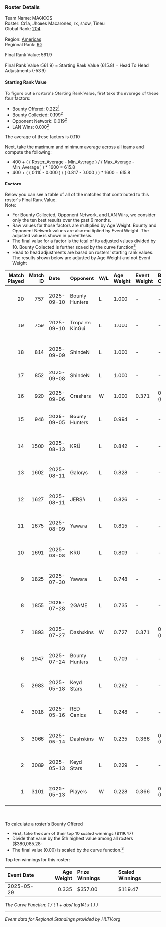 ### Roster Details<br />
Team Name: MAGICOS<br />
Roster: Cr1a, Jhones Macarones, rx, snow, Tineu<br />
Global Rank: [204](../../standings_global_2025_10_06.md)<br />
<br />
Region: [Americas]( ../../standings_americas_2025_10_06.md)<br />
Regional Rank: [60]( ../../standings_americas_2025_10_06.md)<br />
<br />
Final Rank Value:  561.9<br />
<br />
Final Rank Value (561.9) = Starting Rank Value (615.8) + Head To Head Adjustments (-53.9)<br />

#### Starting Rank Value<br />
To figure out a rosters's Starting Rank Value, first take the average of these four factors:<br />
- Bounty Offered: 0.222[<sup>1</sup>](#table2)
- Bounty Collected: 0.199[<sup>2</sup>](#table1)
- Opponent Network: 0.019[<sup>2</sup>](#table1)
- LAN Wins: 0.000[<sup>2</sup>](#table1)

The average of these factors is 0.110<br />
<br />
Next, take the maximum and minimum average across all teams and compute the following:<br />
- 400 + ( ( Roster_Average - Min_Average ) / ( Max_Average - Min_Average ) ) * 1600 = 615.8
- 400 + ( ( 0.110 - 0.000 ) / ( 0.817 - 0.000 ) ) * 1600 = 615.8


#### Factors<br />
Below you can see a table of all of the matches that contributed to this roster's Final Rank Value.<br />
Note:<br />

- For Bounty Collected, Opponent Network, and LAN Wins, we consider only the ten best results over the past 6 months.
- Raw values for those factors are multiplied by Age Weight. Bounty and Opponent Network values are also multiplied by Event Weight. The adjusted value is shown in parenthesis.
- The final value for a factor is the total of its adjusted values divided by 10. Bounty Collected is further scaled by the curve function[<sup>3</sup>](#curveFunction)
- Head to head adjustments are based on rosters' starting rank values. The results shown below are adjusted by Age Weight and not Event Weight
<span id="table1"></span><br />


| Match Played | Match ID | Date       | Opponent        | W/L | Age Weight | Event Weight | Bounty Collected | Opponent Network | LAN Wins  | H2H Adj. | Roster                                        |
| -: | -: | :- | :- | :- | :- | :- | :- | :- | :- | -: | :- |
|           20 |      757 | 2025-09-10 | Bounty Hunters  | L   | 1.000      | -            | -                | -                | -         |    -5.72 | Jhones Macarones, Lcs, rx, snow, Tineu        |
|           19 |      759 | 2025-09-10 | Tropa do KinGui | L   | 1.000      | -            | -                | -                | -         |   -13.39 | Jhones Macarones, Lcs, rx, snow, Tineu        |
|           18 |      814 | 2025-09-09 | ShindeN         | L   | 1.000      | -            | -                | -                | -         |    -3.39 | Jhones Macarones, Lcs, rx, snow, Tineu        |
|           17 |      852 | 2025-09-08 | ShindeN         | L   | 1.000      | -            | -                | -                | -         |    -3.50 | Cr1a, Jhones Macarones, rx, snow, Tineu       |
|           16 |      920 | 2025-09-06 | Crashers        | W   | 1.000      | 0.371        | 0.001 (0.000)    | 0.182 (0.067)    | 0 (0.000) |    18.92 | Cr1a, Jhones Macarones, rx, snow, Tineu       |
|           15 |      946 | 2025-09-05 | Bounty Hunters  | L   | 0.994      | -            | -                | -                | -         |    -5.91 | Jhones Macarones, Lcs, rx, snow, Tineu        |
|           14 |     1500 | 2025-08-13 | KRÜ             | L   | 0.842      | -            | -                | -                | -         |    -7.06 | Cr1a, freitas, Jhones Macarones, rx, snow     |
|           13 |     1602 | 2025-08-11 | Galorys         | L   | 0.828      | -            | -                | -                | -         |    -4.91 | Cr1a, freitas, Jhones Macarones, rx, snow     |
|           12 |     1627 | 2025-08-11 | JERSA           | L   | 0.826      | -            | -                | -                | -         |   -17.72 | BALEROSTYLE, Cr1a, Jhones Macarones, rx, snow |
|           11 |     1675 | 2025-08-09 | Yawara          | L   | 0.815      | -            | -                | -                | -         |    -6.41 | BALEROSTYLE, Cr1a, Jhones Macarones, rx, snow |
|           10 |     1691 | 2025-08-08 | KRÜ             | L   | 0.809      | -            | -                | -                | -         |    -8.59 | BALEROSTYLE, Cr1a, Jhones Macarones, rx, snow |
|            9 |     1825 | 2025-07-30 | Yawara          | L   | 0.748      | -            | -                | -                | -         |    -7.11 | Cr1a, freitas, Jhones Macarones, rx, snow     |
|            8 |     1855 | 2025-07-28 | 2GAME           | L   | 0.735      | -            | -                | -                | -         |    -3.77 | Cr1a, freitas, Jhones Macarones, rx, snow     |
|            7 |     1893 | 2025-07-27 | Dashskins       | W   | 0.727      | 0.371        | 0.002 (0.000)    | 0.356 (0.096)    | 0 (0.000) |    15.24 | Cr1a, freitas, Jhones Macarones, rx, snow     |
|            6 |     1947 | 2025-07-24 | Bounty Hunters  | L   | 0.709      | -            | -                | -                | -         |    -5.25 | Cr1a, freitas, Jhones Macarones, rx, snow     |
|            5 |     2983 | 2025-05-18 | Keyd Stars      | L   | 0.262      | -            | -                | -                | -         |    -0.70 | Cr1a, ghosT1, Jhones Macarones, rx, snow      |
|            4 |     3018 | 2025-05-16 | RED Canids      | L   | 0.248      | -            | -                | -                | -         |    -0.31 | Cr1a, ghosT1, Jhones Macarones, rx, snow      |
|            3 |     3066 | 2025-05-14 | Dashskins       | W   | 0.235      | 0.366        | 0.002 (0.000)    | 0.356 (0.031)    | 0 (0.000) |     4.94 | Cr1a, ghosT1, Jhones Macarones, rx, snow      |
|            2 |     3089 | 2025-05-13 | Keyd Stars      | L   | 0.229      | -            | -                | -                | -         |    -2.80 | Cr1a, ghosT1, Jhones Macarones, rx, snow      |
|            1 |     3101 | 2025-05-13 | Players         | W   | 0.228      | 0.366        | 0.000 (0.000)    | 0.010 (0.001)    | 0 (0.000) |     3.49 | Cr1a, ghosT1, Jhones Macarones, rx, snow      |

<br />
<span id="table2"></span><br />
To calculate a roster's Bounty Offered:<br />

- First, take the sum of their top 10 scaled winnings ($119.47)
- Divide that value by the 5th highest value among all rosters ($380,085.28)
- The final value (0.00) is scaled by the curve function.[<sup>3</sup>](#curveFunction)

Top ten winnings for this roster:<br />

| Event Date | Age Weight | Prize Winnings | Scaled Winnings |
| :- | -: | :- | :- |
| 2025-05-29 |      0.335 | $357.00        | $119.47         |


<span id="curveFunction"></span>_The Curve Function: 1 / ( 1 + abs( log10( x ) ) )_<br />

---
_Event data for Regional Standings provided by HLTV.org_<br />
